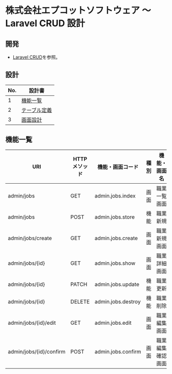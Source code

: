 # 株式会社エプコットソフトウェア ～ Laravel CRUD 設計

## 開発

- [Laravel CRUD](../index.md)を参照。

## 設計

| No. | 設計書 |
| --- | --- |
| 1 | [機能一覧](#機能一覧) |
| 2 | [テーブル定義](./db/index.html) |
| 3 | [画面設計](./screens/index.md) |

## 機能一覧

| URI | HTTP<br>メソッド | 機能・画面コード | 種別 | 機能・画面名 | 備考 |
| --- | --- | --- | --- | --- | --- |
| admin/jobs              | GET    | admin.jobs.index   | 画面 | 職業 一覧画面     |  |
| admin/jobs              | POST   | admin.jobs.store   | 機能 | 職業 新規         |  |
| admin/jobs/create       | GET    | admin.jobs.create  | 画面 | 職業 新規画面     |  |
| admin/jobs/{id}         | GET    | admin.jobs.show    | 画面 | 職業 詳細画面     |  |
| admin/jobs/{id}         | PATCH  | admin.jobs.update  | 機能 | 職業 更新         |  |
| admin/jobs/{id}         | DELETE | admin.jobs.destroy | 機能 | 職業 削除         |  |
| admin/jobs/{id}/edit    | GET    | admin.jobs.edit    | 画面 | 職業 編集画面     |  |
| admin/jobs/{id}/confirm | POST   | admin.jobs.confirm | 画面 | 職業 編集確認画面 |  |

